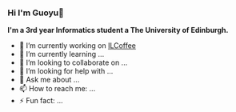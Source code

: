 ### Hi I'm Guoyu👋

**I'm a 3rd year Informatics student a The University of Edinburgh.**

- 🔭 I’m currently working on [ILCoffee](https://github.com/guoyu-zhang/ILCoffee)
- 🌱 I’m currently learning ...
- 👯 I’m looking to collaborate on ...
- 🤔 I’m looking for help with ...
- 💬 Ask me about ...
- 📫 How to reach me: ...
- ⚡ Fun fact: ...


